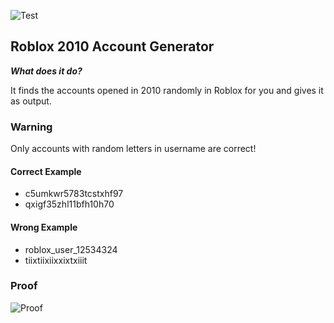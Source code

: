 ![Test](https://cdn.discordapp.com/attachments/1065988562060857445/1070808691546275880/image.png)

## Roblox 2010 Account Generator

***What does it do?***

It finds the accounts opened in 2010 randomly in Roblox for you and gives it as output.

### Warning

Only accounts with random letters in username are correct!

#### Correct Example
- c5umkwr5783tcstxhf97
- qxigf35zhl11bfh10h70

#### Wrong Example
- roblox_user_12534324
- tiixtiixiixxixtxiiit

### Proof

![Proof](https://media.discordapp.net/attachments/1065988562060857445/1070812594966900816/image.png?width=1062&height=671)
